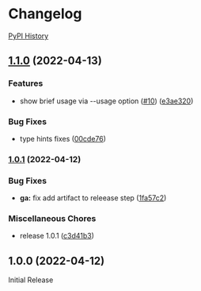 # Changelog

[PyPI History][1]

[1]: https://pypi.org/project/when-cli/#history

## [1.1.0](https://github.com/chassing/when-cli/compare/v1.0.1...v1.1.0) (2022-04-13)


### Features

* show brief usage via --usage option ([#10](https://github.com/chassing/when-cli/issues/10)) ([e3ae320](https://github.com/chassing/when-cli/commit/e3ae320cba6c8bcf02f3a24c6640750d4033194e))


### Bug Fixes

* type hints fixes ([00cde76](https://github.com/chassing/when-cli/commit/00cde76ec4ce95c295ba40dcc4960a121ea841e8))

### [1.0.1](https://github.com/chassing/when-cli/compare/v1.0.0...v1.0.1) (2022-04-12)


### Bug Fixes

* **ga:** fix add artifact to releease step ([1fa57c2](https://github.com/chassing/when-cli/commit/1fa57c287a0015a5b04f9f004e10ab6d721adc2a))


### Miscellaneous Chores

* release 1.0.1 ([c3d41b3](https://github.com/chassing/when-cli/commit/c3d41b3a1b2b331fe09588dba7abd9809f77f2f1))

## 1.0.0 (2022-04-12)

Initial Release

